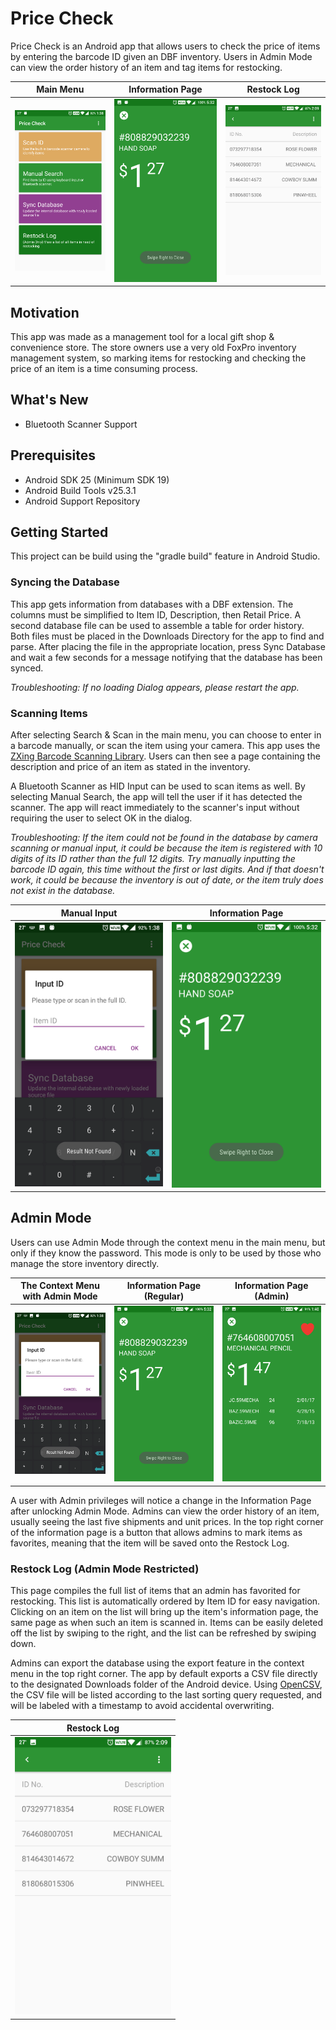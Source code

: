 # Price Check
Price Check is an Android app that allows users to check the price of items by entering the barcode ID given an DBF inventory. Users in Admin Mode can view the order history of an item and tag items for restocking.

|Main Menu|Information Page|Restock Log|
|---|---|---|
|<img src="/screenshots/Screenshot_20170831-133841.png" width="250px" height="auto">|<img src="/screenshots/Screenshot_20170818-173250.png" width="250px" height="auto">|<img src="/screenshots/Screenshot_20170831-140956.png" width="250px" height="auto">|

## Motivation
This app was made as a management tool for a local gift shop & convenience store. The store owners use a very old FoxPro inventory management system, so marking items for restocking and checking the price of an item is a time consuming process.

## What's New
* Bluetooth Scanner Support

## Prerequisites
* Android SDK 25 (Minimum SDK 19)
* Android Build Tools v25.3.1
* Android Support Repository

## Getting Started
This project can be build using the "gradle build" feature in Android Studio.

### Syncing the Database
This app gets information from databases with a DBF extension. The columns must be simplified to Item ID, Description, then Retail Price. A second database file can be used to assemble a table for order history. Both files must be placed in the Downloads Directory for the app to find and parse. After placing the file in the appropriate location, press Sync Database and wait a few seconds for a message notifying that the database has been synced.

*Troubleshooting: If no loading Dialog appears, please restart the app.*

### Scanning Items
After selecting Search & Scan in the main menu, you can choose to enter in a barcode manually, or scan the item using your camera. This app uses the [ZXing Barcode Scanning Library](https://github.com/zxing/zxing). Users can then see a page containing the description and price of an item as stated in the inventory.

A Bluetooth Scanner as HID Input can be used to scan items as well. By selecting Manual Search, the app will tell the user if it has detected the scanner. The app will react immediately to the scanner's input without requiring the user to select OK in the dialog.

*Troubleshooting: If the item could not be found in the database by camera scanning or manual input, it could be because the item is registered with 10 digits of its ID rather than the full 12 digits. Try manually inputting the barcode ID again, this time without the first or last digits. And if that doesn't work, it could be because the inventory is out of date, or the item truly does not exist in the database.*

|Manual Input|Information Page|
|---|---|
|<img src="/screenshots/Screenshot_20170831-133851.png" width="250px" height="auto">|<img src="/screenshots/Screenshot_20170818-173250.png" width="250px" height="auto">|

## Admin Mode
Users can use Admin Mode through the context menu in the main menu, but only if they know the password. This mode is only to be used by those who manage the store inventory directly.

|The Context Menu with Admin Mode|Information Page (Regular)|Information Page (Admin)|
|---|---|---|
|<img src="/screenshots/Screenshot_20170831-133851.png" width="250px" height="auto">|<img src="/screenshots/Screenshot_20170818-173250.png" width="250px" height="auto">|<img src="/screenshots/Screenshot_20170831-134049.png" width="250px" height="auto">|

A user with Admin privileges will notice a change in the Information Page after unlocking Admin Mode. Admins can view the order history of an item, usually seeing the last five shipments and unit prices. In the top right corner of the information page is a button that allows admins to mark items as favorites, meaning that the item will be saved onto the Restock Log.

### Restock Log (Admin Mode Restricted)
This page compiles the full list of items that an admin has favorited for restocking. This list is automatically ordered by Item ID for easy navigation. Clicking on an item on the list will bring up the item's information page, the same page as when such an item is scanned in. Items can be easily deleted off the list by swiping to the right, and the list can be refreshed by swiping down.

Admins can export the database using the export feature in the context menu in the top right corner. The app by default exports a CSV file directly to the designated Downloads folder of the Android device. Using [OpenCSV](http://opencsv.sourceforge.net/), the CSV file will be listed according to the last sorting query requested, and will be labeled with a timestamp to avoid accidental overwriting.

|Restock Log|
|---|
|<img src="/screenshots/Screenshot_20170831-140956.png" width="250px" height="auto">|
